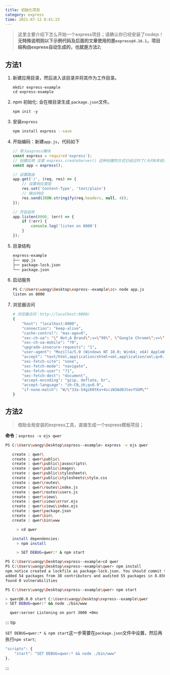 ```yaml
---
title: 初始化项目
category: express
time: 2021-07-12 8:41:23
---
```


> 这里主要介绍下怎么开始一个express项目；请确认你已经安装了nodejs！**无特殊说明则以下示例代码及后面的文章使用的是`express@4.16.1`，项目结构由express自动生成的，也就是方法2;**

## 方法1

1. 新建应用目录，然后进入该目录并将其作为工作目录。

   ```shell
   mkdir express-example
   cd express-example
   ```

2. npm 初始化: 会在根目录生成 `package.json`文件。

   ```shell
   npm init -y
   ```

3. 安装`express`

   ```bash
   npm install express --save
   ```

4. 开始编码：新建`app.js`，代码如下

   ```javascript
   // 导入express模块
   const express = require('express');
   // 创建应用 注意 express.createServer() 这种创建的方式已经过时了(大约8年前就被官方弃用了)，我当前的版本是4.17.1
   const app = express();
   
   // 设置路由
   app.get('/', (req, res) => {
       // 设置响应类型
       res.set('Content-Type', 'text/plain')
       // 输出响应
       res.send(JSON.stringify(req.headers, null, 4));
   });
   
   // 开启监听
   app.listen(8000, (err) => {
       if (!err) {
           console.log('listen on 8000')
       }
   });
   ```
   
5. 目录结构

   ```bash
   express-example
   ├── app.js
   ├── package-lock.json
   └── package.json
   ```

6. 启动服务

   ```bash
   PS C:\Users\wangy\Desktop\express--example\zc> node app.js
   listen on 8000
   ```

7. 浏览器访问

   ```bash
   # 浏览器访问：http://localhost:8000/
   {
       "host": "localhost:8000",
       "connection": "keep-alive",
       "cache-control": "max-age=0",
       "sec-ch-ua": "\" Not;A Brand\";v=\"99\", \"Google Chrome\";v=\"91\", \"Chromium\";v=\"91\"",
       "sec-ch-ua-mobile": "?0",
       "upgrade-insecure-requests": "1",
       "user-agent": "Mozilla/5.0 (Windows NT 10.0; Win64; x64) AppleWebKit/537.36 (KHTML, like Gecko) Chrome/91.0.4472.124 Safari/537.36",
       "accept": "text/html,application/xhtml+xml,application/xml;q=0.9,image/avif,image/webp,image/apng,*/*;q=0.8,application/signed-exchange;v=b3;q=0.9",
       "sec-fetch-site": "none",
       "sec-fetch-mode": "navigate",
       "sec-fetch-user": "?1",
       "sec-fetch-dest": "document",
       "accept-encoding": "gzip, deflate, br",
       "accept-language": "zh-CN,zh;q=0.9",
       "if-none-match": "W/\"33a-S4giK0tKs+4sciW3Ad0JtevYSGM\""
   }
   ```


## 方法2

> 借助全局安装的express工具，直接生成一个express模板项目；

**命令**：`express -v ejs qwer`

```bash
PS C:\Users\wangy\Desktop\express--example> express -v ejs qwer

   create : qwer\
   create : qwer\public\
   create : qwer\public\javascripts\
   create : qwer\public\images\
   create : qwer\public\stylesheets\
   create : qwer\public\stylesheets\style.css
   create : qwer\routes\
   create : qwer\routes\index.js
   create : qwer\routes\users.js
   create : qwer\views\
   create : qwer\views\error.ejs
   create : qwer\views\index.ejs
   create : qwer\package.json
   create : qwer\bin\
   create : qwer\bin\www

     > cd qwer

   install dependencies:
     > npm install

     > SET DEBUG=qwer:* & npm start

PS C:\Users\wangy\Desktop\express--example>cd qwer
PS C:\Users\wangy\Desktop\express--example\qwer> npm install
npm notice created a lockfile as package-lock.json. You should commit this file.
added 54 packages from 38 contributors and audited 55 packages in 8.856s
found 0 vulnerabilities

PS C:\Users\wangy\Desktop\express--example\qwer> npm start

> qwer@0.0.0 start C:\Users\wangy\Desktop\express--example\qwer
> SET DEBUG=qwer:* && node ./bin/www

  qwer:server Listening on port 3000 +0ms
```

::: tip

`SET DEBUG=qwer:* & npm start`这一步需要在`package.json`文件中设置，然后再执行`npm start`;

```javascript
"scripts": {
    "start": "SET DEBUG=qwer:* && node ./bin/www"
},
```

:::



